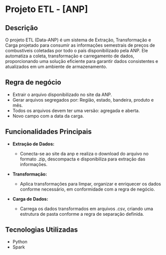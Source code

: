 # Projeto ETL - [ANP]

## Descrição

O projeto ETL (Data-ANP) é um sistema de Extração, Transformação e Carga projetado 
para consumir as informações semestrais de preços de combustíveis coletadas por todo o país disponibilizado pela ANP. Ele automatiza a coleta, transformação e carregamento de dados, 
proporcionando uma solução eficiente para garantir dados consistentes e atualizados em um ambiente de armazenamento.

## Regra de negócio
- Extrair o arquivo disponibilizado no site da ANP.
- Gerar arquivos segregados por: Região, estado, bandeira, produto e mês.
- Todos os arquivos devem ter uma versão: agregada e aberta.
- Novo campo com a data da carga.

## Funcionalidades Principais

- **Extração de Dados:**
  - Conecta-se ao site da anp e realiza o download do arquivo no formato .zip, descompacta e disponibiliza para extração das informações.

- **Transformação:**
  - Aplica transformações para limpar, organizar e enriquecer os dados conforme necessário, em conformidade com a regra de negócio. 

- **Carga de Dados:**
  - Carrega os dados transformados em arquivos .csv, criando uma estrutura de pasta conforme a regra de separação definida.

## Tecnologias Utilizadas

- Python
- Spark
